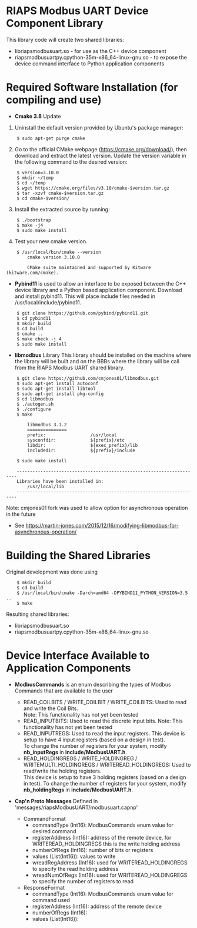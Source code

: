 # RIAPS Modbus UART Device Component Library 

This library code will create two shared libraries:  
* libriapsmodbusuart.so - for use as the C++ device component 
* riapsmodbusuartpy.cpython-35m-x86_64-linux-gnu.so - to expose the device command 
interface to Python application components  


# Required Software Installation (for compiling and use)
* **Cmake 3.8** Update

1. Uninstall the default version provided by Ubuntu's package manager:

```
    $ sudo apt-get purge cmake
```
    
2. Go to the official CMake webpage (https://cmake.org/download/), then download and extract the latest version. 
Update the version variable in the following command to the desired version:

```
    $ version=3.10.0
    $ mkdir ~/temp
    $ cd ~/temp
    $ wget https://cmake.org/files/v3.10/cmake-$version.tar.gz
    $ tar -xzvf cmake-$version.tar.gz
    $ cd cmake-$version/
```

3. Install the extracted source by running:

```
    $ ./bootstrap
    $ make -j4
    $ sudo make install
```

4. Test your new cmake version.

```
    $ /usr/local/bin/cmake --version
        cmake version 3.10.0

        CMake suite maintained and supported by Kitware (kitware.com/cmake).
```

* **Pybind11** is used to allow an interface to be exposed between the C++ device library and 
a Python based application component.  Download and install pybind11.  This will place 
include files needed in /usr/local/include/pybind11.

``` 
    $ git clone https://github.com/pybind/pybind11.git
    $ cd pybind11
    $ mkdir build
    $ cd build
    $ cmake ..
    $ make check -j 4
    $ sudo make install
```

* **libmodbus** Library
This library should be installed on the machine where the library will be built and on 
the BBBs where the library will be call from the RIAPS Modbus UART shared library.

```
    $ git clone https://github.com/cmjones01/libmodbus.git
    $ sudo apt-get install autoconf
    $ sudo apt-get install libtool
    $ sudo apt-get install pkg-config
    $ cd libmodbus
    $ ./autogen.sh
    $ ./configure
    $ make

        libmodbus 3.1.2
        ===============
        prefix:                 /usr/local
        sysconfdir:             ${prefix}/etc
        libdir:                 ${exec_prefix}/lib
        includedir:             ${prefix}/include

    $ sudo make install

    ----------------------------------------------------------------------
    Libraries have been installed in:
        /usr/local/lib
    ----------------------------------------------------------------------
```

Note: cmjones01 fork was used to allow option for asynchronous operation in the future 
- See https://martin-jones.com/2015/12/16/modifying-libmodbus-for-asynchronous-operation/

# Building the Shared Libraries

Original development was done using 
```
    $ mkdir build
    $ cd build
    $ /usr/local/bin/cmake -Darch=amd64 -DPYBIND11_PYTHON_VERSION=3.5 ..
    $ make
```

Resulting shared libraries:
* libriapsmodbusuart.so
* riapsmodbusuartpy.cpython-35m-x86_64-linux-gnu.so

# Device Interface Available to Application Components

* **ModbusCommands** is an enum describing the types of Modbus Commands that are available to the user
    - READ_COILBITS / WRITE_COILBIT / WRITE_COILBITS: Used to read and write the Coil Bits.  
      Note:  This functionality has not yet been tested
    - READ_INPUTBITS: Used to read the discrete input bits.
      Note:  This functionality has not yet been tested
    - READ_INPUTREGS: Used to read the input registers.  This device is setup to have 4 input registers (based on a design in test).  
      To change the number of registers for your system, modify **nb_inputRegs** in **include/ModbusUART.h**.
    - READ_HOLDINGREGS / WRITE_HOLDINGREG / WRITEMULTI_HOLDINGREGS / WRITEREAD_HOLDINGREGS: Used to read/write the holding registers.  
      This device is setup to have 3 holding registers (based on a design in test).  To change the number of registers for your system, 
      modify **nb_holdingRegs** in **include/ModbusUART.h**.
      
* **Cap'n Proto Messages**
    Defined in 'messages/riapsModbusUART/modbusuart.capnp'
    - CommandFormat
        - commandType (Int16): ModbusCommands enum value for desired command
        - registerAddress (Int16): address of the remote device, for WRITEREAD_HOLDINGREGS this is the write holding address 
        - numberOfRegs (Int16): number of bits or registers
        - values (List(Int16)): values to write
        - wreadRegAddress (Int16): used for WRITEREAD_HOLDINGREGS to specify the read holding address
        - wreadNumOfRegs (Int16): used for WRITEREAD_HOLDINGREGS to specify the number of registers to read
    - ResponseFormat
        - commandType (Int16): ModbusCommands enum value for command used
        - registerAddress (Int16): address of the remote device
        - numberOfRegs (Int16):
        - values (List(Int16)):

